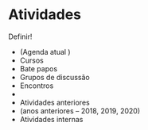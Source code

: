 # Atividades

Definir!

* (Agenda atual )
* Cursos
* Bate papos
* Grupos de discussão
* Encontros
* 
* Atividades anteriores 
* (anos anteriores – 2018, 2019, 2020)
* Atividades internas
